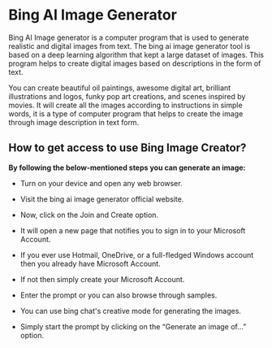 # Bing AI Image Generator

Bing AI Image generator is a computer program that is used to generate realistic and digital images from text. The bing ai image generator tool is based on a deep learning algorithm that kept a large dataset of images. This program helps to create digital images based on descriptions in the form of text.

You can create beautiful oil paintings, awesome digital art, brilliant illustrations and logos, funky pop art creations, and scenes inspired by movies. It will create all the images according to instructions in simple words, it is a type of computer program that helps to create the image through image description in text form.


## How to get access to use Bing Image Creator?

**By following the below-mentioned steps you can generate an image:**

* Turn on your device and open any web browser.

* Visit the bing ai image generator official website.

* Now, click on the Join and Create option.

* It will open a new page that notifies you to sign in to your Microsoft Account.

* If you ever use Hotmail, OneDrive, or a full-fledged Windows account then you already have Microsoft Account.

* If not then simply create your Microsoft Account.

* Enter the prompt or you can also browse through samples.

* You can use bing chat's creative mode for generating the images.

* Simply start the prompt by clicking on the “Generate an image of…” option.
